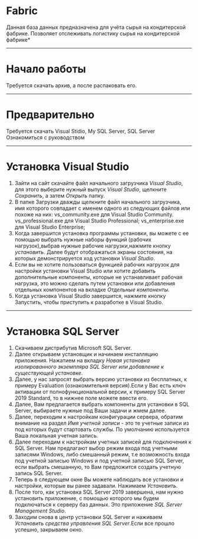 # Fabric
Данная база данных предназначена для учёта сырья на кондитерской фабрике.
Позволяет отслеживать логистику сырья на кондитерской фабрике*
_______________________________________________________

# Начало работы
Требуется скачать архив, а после распаковать его.
_______________________________________________________

# Предварительно
Требуется скачать Visual Stidio, My SQL Server, SQL Server
Ознакомиться с руководством 
_______________________________________________________

# Установка Visual Studio
1. Зайти на сайт  скачайте файл начального загрузчика *Visual Studio*, для этого выберите нужный выпуск *Visual Studio*, щелкните *Сохранить*, а затем *Открыть* папку.
2. В папке Загрузки дважды щелкните файл начального загрузчика, имя которого совпадает с именем одного из следующих файлов или похоже на них:
   vs_community.exe для Visual Studio Community.
   vs_professional.exe для Visual Studio Professional;
   vs_enterprise.exe для Visual Studio Enterprise;
3. Когда завершится установка программы установки, вы можете с ее помощью выбрать нужные наборы функций (рабочих нагрузок),выбрав нужные рабочие нагрузки,нажмите кнопку    *установить*. Далее будут отображаться экраны состояния, на которых демонстрируется ход установки *Visual Studio*.  
4. Если вы не хотите пользоваться функцией рабочих нагрузок для настройки установки Visual Studio или хотите добавить дополнительные компоненты, которые не устанавливает    рабочая нагрузка, это можно сделать путем установки или добавления отдельных компонентов на вкладке *Отдельные компоненты*.
5. Когда установка Visual Studio завершится, нажмите кнопку Запустить, чтобы приступить к разработке в Visual Studio.
________________________________________________________

# Установка SQL Server
1. Скачиваем дистрибутив Microsoft SQL Server.
2. Далее открываем установщик и начинаем инсталляцию приложения. Нажатием на вкладку *Новая установка изолированного экземпляра SQL Server или добавление к существующей установке*.
3. Далее, у нас запросят выбрать версию установки из бесплатных, к примеру Evaluation (ознакомительня версия).Если у Вас есть ключ активации от полнофункциональной версии, к примеру SQL Server 2019 Standard, то в нижнее поле можете ввести его.
4. Далее, Вам предлагается выбрать компоненты для установки в SQL Server, выбираете нужные под Ваши задачи и жмем далее.
5. Далее, переходим к настройкам конфигурации сервера, обратим внимание на раздел *Имя учетной записи* - это те учетные записи из под которых будут стартовать службы.    По умолчанию используется Ваша локальная учетная запись.
6. Далее переходим к настройкам учетных записей для подключения к SQL Server. Нам предлагают выбор режим входа под учетными записями Windows, либо смешанный режим, т.е    возможность входа под учетной записью Windows и под учетной записью SQL Server, если выбрать смешанную, то Вам предложится создать учетную запись SQL Server.
7. Теперь в следующем окне Вы можете наблюдать все установки и настройки, которые вы ранее задавали. Нажимаем *Установить*.
8. После того, как установка SQL Server 2019 завершена, нам нужно установить приложение, с помощью которого мы будем подключаться к серверу баз данных. Это приложение    *SQL Server Management Studio*.
9. Заходим снова в центр установки SQL Server и наживаем *Установить средства управления SQL Server*.Если все прошло успешно, закрываем окно.
